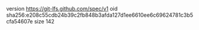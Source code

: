 version https://git-lfs.github.com/spec/v1
oid sha256:e208c55cdb24b39c2fb848b3afda127d1ee6610ee6c69624781c3b5cfa54607e
size 142
